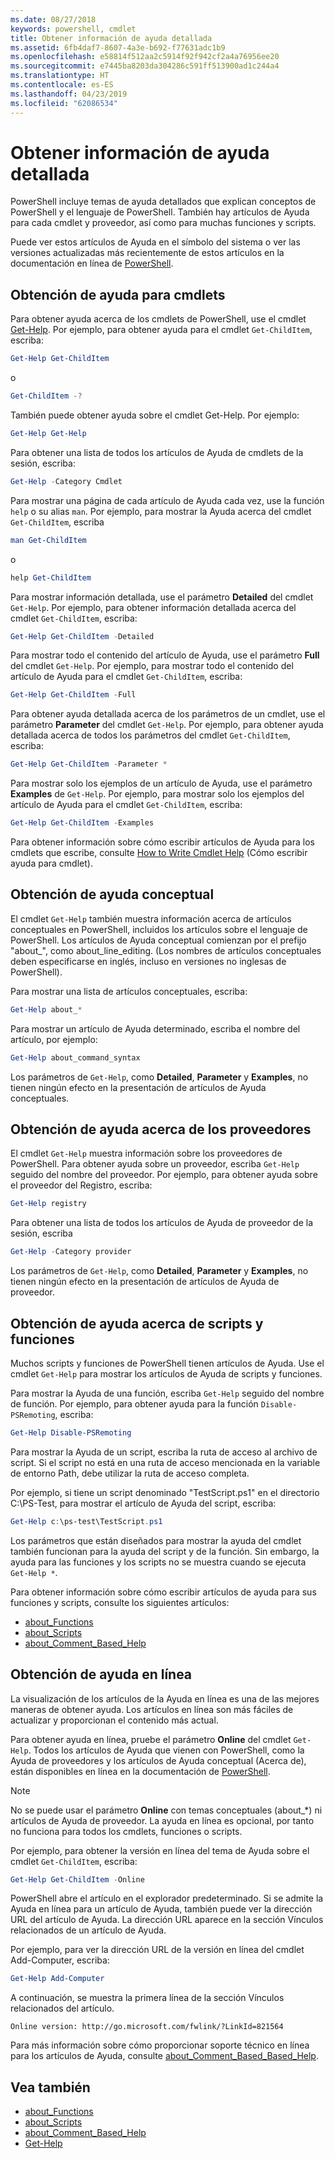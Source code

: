 ```yaml
---
ms.date: 08/27/2018
keywords: powershell, cmdlet
title: Obtener información de ayuda detallada
ms.assetid: 6fb4daf7-8607-4a3e-b692-f77631adc1b9
ms.openlocfilehash: e58814f512aa2c5914f92f942cf2a4a76956ee20
ms.sourcegitcommit: e7445ba8203da304286c591ff513900ad1c244a4
ms.translationtype: HT
ms.contentlocale: es-ES
ms.lasthandoff: 04/23/2019
ms.locfileid: "62086534"
---
```

# <a name="getting-detailed-help-information"></a>Obtener información de ayuda detallada

PowerShell incluye temas de ayuda detallados que explican conceptos de PowerShell y el lenguaje de PowerShell. También hay artículos de Ayuda para cada cmdlet y proveedor, así como para muchas funciones y scripts.

Puede ver estos artículos de Ayuda en el símbolo del sistema o ver las versiones actualizadas más recientemente de estos artículos en la documentación en línea de [PowerShell](/powershell/scripting/overview).

## <a name="getting-help-for-cmdlets"></a>Obtención de ayuda para cmdlets

Para obtener ayuda acerca de los cmdlets de PowerShell, use el cmdlet [Get-Help](/powershell/module/microsoft.powershell.core/Get-Help). Por ejemplo, para obtener ayuda para el cmdlet `Get-ChildItem`, escriba:

```powershell
Get-Help Get-ChildItem
```

o

```powershell
Get-ChildItem -?
```

También puede obtener ayuda sobre el cmdlet Get-Help. Por ejemplo:

```powershell
Get-Help Get-Help
```

Para obtener una lista de todos los artículos de Ayuda de cmdlets de la sesión, escriba:

```powershell
Get-Help -Category Cmdlet
```

Para mostrar una página de cada artículo de Ayuda cada vez, use la función `help` o su alias `man`.
Por ejemplo, para mostrar la Ayuda acerca del cmdlet `Get-ChildItem`, escriba

```powershell
man Get-ChildItem
```

o

```powershell
help Get-ChildItem
```

Para mostrar información detallada, use el parámetro **Detailed** del cmdlet `Get-Help`. Por ejemplo, para obtener información detallada acerca del cmdlet `Get-ChildItem`, escriba:

```powershell
Get-Help Get-ChildItem -Detailed
```

Para mostrar todo el contenido del artículo de Ayuda, use el parámetro **Full** del cmdlet `Get-Help`. Por ejemplo, para mostrar todo el contenido del artículo de Ayuda para el cmdlet `Get-ChildItem`, escriba:

```powershell
Get-Help Get-ChildItem -Full
```

Para obtener ayuda detallada acerca de los parámetros de un cmdlet, use el parámetro **Parameter** del cmdlet `Get-Help`. Por ejemplo, para obtener ayuda detallada acerca de todos los parámetros del cmdlet `Get-ChildItem`, escriba:

```powershell
Get-Help Get-ChildItem -Parameter *
```

Para mostrar solo los ejemplos de un artículo de Ayuda, use el parámetro **Examples** de `Get-Help`.
Por ejemplo, para mostrar solo los ejemplos del artículo de Ayuda para el cmdlet `Get-ChildItem`, escriba:

```powershell
Get-Help Get-ChildItem -Examples
```

Para obtener información sobre cómo escribir artículos de Ayuda para los cmdlets que escribe, consulte [How to Write Cmdlet Help](/powershell/developer/help/writing-help-for-windows-powershell-cmdlets) (Cómo escribir ayuda para cmdlet).

## <a name="getting-conceptual-help"></a>Obtención de ayuda conceptual

El cmdlet `Get-Help` también muestra información acerca de artículos conceptuales en PowerShell, incluidos los artículos sobre el lenguaje de PowerShell. Los artículos de Ayuda conceptual comienzan por el prefijo "about_", como about_line_editing. (Los nombres de artículos conceptuales deben especificarse en inglés, incluso en versiones no inglesas de PowerShell).

Para mostrar una lista de artículos conceptuales, escriba:

```powershell
Get-Help about_*
```

Para mostrar un artículo de Ayuda determinado, escriba el nombre del artículo, por ejemplo:

```powershell
Get-Help about_command_syntax
```

Los parámetros de `Get-Help`, como **Detailed**, **Parameter** y **Examples**, no tienen ningún efecto en la presentación de artículos de Ayuda conceptuales.

## <a name="getting-help-about-providers"></a>Obtención de ayuda acerca de los proveedores

El cmdlet `Get-Help` muestra información sobre los proveedores de PowerShell. Para obtener ayuda sobre un proveedor, escriba `Get-Help` seguido del nombre del proveedor. Por ejemplo, para obtener ayuda sobre el proveedor del Registro, escriba:

```powershell
Get-Help registry
```

Para obtener una lista de todos los artículos de Ayuda de proveedor de la sesión, escriba

```powershell
Get-Help -Category provider
```

Los parámetros de `Get-Help`, como **Detailed**, **Parameter** y **Examples**, no tienen ningún efecto en la presentación de artículos de Ayuda de proveedor.

## <a name="getting-help-about-scripts-and-functions"></a>Obtención de ayuda acerca de scripts y funciones

Muchos scripts y funciones de PowerShell tienen artículos de Ayuda. Use el cmdlet `Get-Help` para mostrar los artículos de Ayuda de scripts y funciones.

Para mostrar la Ayuda de una función, escriba `Get-Help` seguido del nombre de función. Por ejemplo, para obtener ayuda para la función `Disable-PSRemoting`, escriba:

```powershell
Get-Help Disable-PSRemoting
```

Para mostrar la Ayuda de un script, escriba la ruta de acceso al archivo de script. Si el script no está en una ruta de acceso mencionada en la variable de entorno Path, debe utilizar la ruta de acceso completa.

Por ejemplo, si tiene un script denominado "TestScript.ps1" en el directorio C:\\PS-Test, para mostrar el artículo de Ayuda del script, escriba:

```powershell
Get-Help c:\ps-test\TestScript.ps1
```

Los parámetros que están diseñados para mostrar la ayuda del cmdlet también funcionan para la ayuda del script y de la función. Sin embargo, la ayuda para las funciones y los scripts no se muestra cuando se ejecuta `Get-Help *`.

Para obtener información sobre cómo escribir artículos de ayuda para sus funciones y scripts, consulte los siguientes artículos:

- [about_Functions](/powershell/module/microsoft.powershell.core/about/about_functions)
- [about_Scripts](/powershell/module/microsoft.powershell.core/about/about_scripts)
- [about_Comment_Based_Help](/powershell/module/microsoft.powershell.core/about/about_comment_based_help)

## <a name="getting-help-online"></a>Obtención de ayuda en línea

La visualización de los artículos de la Ayuda en línea es una de las mejores maneras de obtener ayuda. Los artículos en línea son más fáciles de actualizar y proporcionan el contenido más actual.

Para obtener ayuda en línea, pruebe el parámetro **Online** del cmdlet `Get-Help`. Todos los artículos de Ayuda que vienen con PowerShell, como la Ayuda de proveedores y los artículos de Ayuda conceptual (Acerca de), están disponibles en línea en la documentación de [PowerShell](/powershell/scripting/powershell-scripting).

> [!NOTE]
> No se puede usar el parámetro **Online** con temas conceptuales (about_\*) ni artículos de Ayuda de proveedor.
> La ayuda en línea es opcional, por tanto no funciona para todos los cmdlets, funciones o scripts.

Por ejemplo, para obtener la versión en línea del tema de Ayuda sobre el cmdlet `Get-ChildItem`, escriba:

```powershell
Get-Help Get-ChildItem -Online
```

PowerShell abre el artículo en el explorador predeterminado. Si se admite la Ayuda en línea para un artículo de Ayuda, también puede ver la dirección URL del artículo de Ayuda. La dirección URL aparece en la sección Vínculos relacionados de un artículo de Ayuda.

Por ejemplo, para ver la dirección URL de la versión en línea del cmdlet Add-Computer, escriba:

```powershell
Get-Help Add-Computer
```

A continuación, se muestra la primera línea de la sección Vínculos relacionados del artículo.

```Output
Online version: http://go.microsoft.com/fwlink/?LinkId=821564
```

Para más información sobre cómo proporcionar soporte técnico en línea para los artículos de Ayuda, consulte [about_Comment_Based_Based_Help](/powershell/module/microsoft.powershell.core/about/about_comment_based_help).

## <a name="see-also"></a>Vea también

- [about_Functions](/powershell/module/microsoft.powershell.core/about/about_functions)
- [about_Scripts](/powershell/module/microsoft.powershell.core/about/about_scripts)
- [about_Comment_Based_Help](/powershell/module/microsoft.powershell.core/about/about_comment_based_help)
- [Get-Help](/powershell/module/microsoft.powershell.core/get-help)
